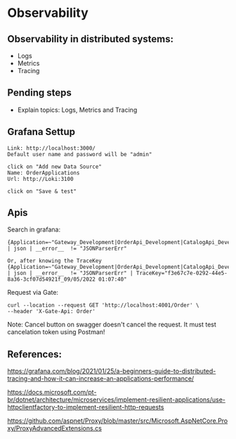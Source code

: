 # Observability

## Observability in distributed systems:

- Logs
- Metrics
- Tracing

## Pending steps

- Explain topics: Logs, Metrics and Tracing

## Grafana Settup 

```
Link: http://localhost:3000/
Default user name and password will be "admin"

click on "Add new Data Source"
Name: OrderApplications
Url: http://Loki:3100

click on "Save & test"
```

## Apis

Search in grafana:
```
{Application=~"Gateway_Development|OrderApi_Development|CatalogApi_Development"} | json | __error__  != "JSONParserErr"

Or, after knowing the TraceKey
{Application=~"Gateway_Development|OrderApi_Development|CatalogApi_Development"} | json | __error__  != "JSONParserErr" | TraceKey="f3e67c7e-0292-44e5-8a36-3cf07d54921f_09/05/2022 01:07:40"
```

Request via Gate: 
```
curl --location --request GET 'http://localhost:4001/Order' \
--header 'X-Gate-Api: Order'
```

Note: Cancel button on swagger doesn't cancel the request. It must test cancelation token using Postman!

## References:

https://grafana.com/blog/2021/01/25/a-beginners-guide-to-distributed-tracing-and-how-it-can-increase-an-applications-performance/

https://docs.microsoft.com/pt-br/dotnet/architecture/microservices/implement-resilient-applications/use-httpclientfactory-to-implement-resilient-http-requests

https://github.com/aspnet/Proxy/blob/master/src/Microsoft.AspNetCore.Proxy/ProxyAdvancedExtensions.cs